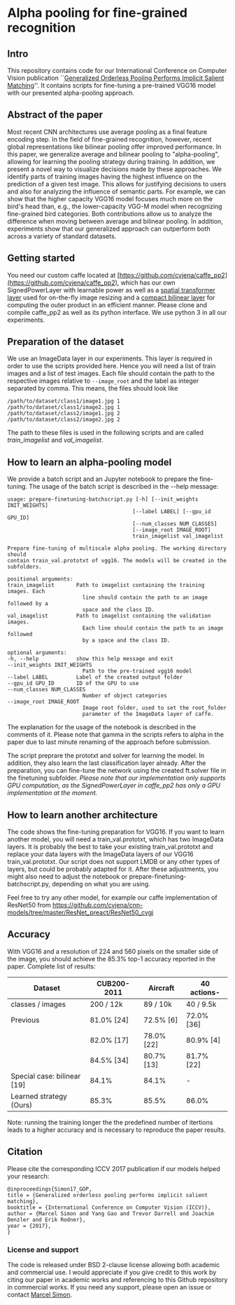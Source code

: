 # Alpha pooling for fine-grained recognition

## Intro
This repository contains code for our International Conference on Computer Vision publication ``[Generalized Orderless Pooling Performs Implicit Salient Matching](http://openaccess.thecvf.com/content_iccv_2017/html/Simon_Generalized_Orderless_Pooling_ICCV_2017_paper.html)''. It contains scripts for fine-tuning a pre-trained VGG16 model with our presented alpha-pooling approach.

## Abstract of the paper
Most recent CNN architectures use average pooling as a final feature encoding step. In the field of fine-grained recognition, however, recent global representations like bilinear pooling offer improved performance. In this paper, we generalize average and bilinear pooling to "alpha-pooling", allowing for learning the pooling strategy during training. In addition, we present a novel way to visualize decisions made by these approaches. We identify parts of training images having the highest influence on the prediction of a given test image. This allows for justifying decisions to users and also for analyzing the influence of semantic parts. For example, we can show that the higher capacity VGG16 model focuses much more on the bird's head than, e.g., the lower-capacity VGG-M model when recognizing fine-grained bird categories. Both contributions allow us to analyze the difference when moving between average and bilinear pooling. In addition, experiments show that our generalized approach can outperform both across a variety of standard datasets.

## Getting started
You need our custom caffe located at [https://github.com/cvjena/caffe_pp2](https://github.com/cvjena/caffe_pp2), which has our own SignedPowerLayer with learnable power as well as a [spatial transformer layer](https://github.com/daerduoCarey/SpatialTransformerLayer) used for on-the-fly image resizing and a [compact bilinear layer](https://github.com/gy20073/compact_bilinear_pooling) for computing the outer product in an efficient manner. Please clone and compile caffe_pp2 as well as its python interface. We use python 3 in all our experiments. 

## Preparation of the dataset
We use an ImageData layer in our experiments. This layer is required in order to use the scripts provided here. Hence you will need a list of train images and a list of test images. Each file should contain the path to the respective images relative to `--image_root` and the label as integer separated by comma. This means, the files should look like

```
/path/to/dataset/class1/image1.jpg 1
/path/to/dataset/class1/image2.jpg 1
/path/to/dataset/class2/image1.jpg 2
/path/to/dataset/class2/image2.jpg 2
```

The path to these files is used in the following scripts and are called *train_imagelist* and *val_imagelist*.

## How to learn an alpha-pooling model
We provide a batch script and an Jupyter notebook to prepare the fine-tuning. 
The usage of the batch script is described in the --help message:

    usage: prepare-finetuning-batchscript.py [-h] [--init_weights INIT_WEIGHTS]
                                            [--label LABEL] [--gpu_id GPU_ID]
                                            [--num_classes NUM_CLASSES]
                                            [--image_root IMAGE_ROOT]
                                            train_imagelist val_imagelist

    Prepare fine-tuning of multiscale alpha pooling. The working directory should
    contain train_val.prototxt of vgg16. The models will be created in the
    subfolders.

    positional arguments:
    train_imagelist       Path to imagelist containing the training images. Each
                            line should contain the path to an image followed by a
                            space and the class ID.
    val_imagelist         Path to imagelist containing the validation images.
                            Each line should contain the path to an image followed
                            by a space and the class ID.

    optional arguments:
    -h, --help            show this help message and exit
    --init_weights INIT_WEIGHTS
                            Path to the pre-trained vgg16 model
    --label LABEL         Label of the created output folder
    --gpu_id GPU_ID       ID of the GPU to use
    --num_classes NUM_CLASSES
                            Number of object categories
    --image_root IMAGE_ROOT
                            Image root folder, used to set the root_folder
                            parameter of the ImageData layer of caffe.

The explanation for the usage of the notebook is described in the comments of it. Please note that gamma in the scripts refers to alpha in the paper due to last minute renaming of the approach before submission. 

The script preprare the prototxt and solver for learning the model. In addition, they also learn the last classification layer already. After the preparation, you can fine-tune the network using the created ft.solver file in the finetuning subfolder. *Please note that our implementation only supports GPU computation, as the SignedPowerLayer in caffe_pp2 has only a GPU implementation at the moment.*


## How to learn another architecture 
The code shows the fine-tuning preparation for VGG16. If you want to learn another model, you will need a train_val.prototxt, which has two ImageData layers. It is probably the best to take your existing train_val.prototxt and replace your data layers with the ImageData layers of our VGG16 train_val.prototxt. Our script does not support LMDB or any other types of layers, but could be probably adapted for it. After these adjustments, you might also need to adjust the notebook or prepare-finetuning-batchscript.py, depending on what you are using. 

Feel free to try any other model, for example our caffe implementation of ResNet50 from https://github.com/cvjena/cnn-models/tree/master/ResNet_preact/ResNet50_cvgj

## Accuracy 
With VGG16 and a resolution of 224 and 560 pixels on the smaller side of the image, you should achieve the 85.3% top-1 accuracy reported in the paper. Complete list of results:

|Dataset|CUB200-2011|Aircraft|40 actions-|
|---|---|---|---|
|classes / images| 200 / 12k | 89 / 10k |40 / 9.5k|
Previous| 81.0% [24]| 72.5% [6]| 72.0% [36]|
||82.0% [17]| 78.0% [22] |80.9% [4]|
||84.5% [34] |80.7% [13]| 81.7% [22]|
|Special case: bilinear [19] |84.1%| 84.1% |-|
|Learned strategy (Ours)| 85.3% |85.5% |86.0%|

Note: running the training longer the the predefined number of itertions leads to a higher accuracy and is necessary to reproduce the paper results. 

## Citation
Please cite the corresponding ICCV 2017 publication if our models helped your research:

```
@inproceedings{Simon17_GOP,
title = {Generalized orderless pooling performs implicit salient matching},
booktitle = {International Conference on Computer Vision (ICCV)},
author = {Marcel Simon and Yang Gao and Trevor Darrell and Joachim Denzler and Erik Rodner},
year = {2017},
}
```

### License and support
The code is released under BSD 2-clause license allowing both academic and commercial use. I would appreciate if you give credit to this work by citing our paper in academic works and referencing to this Github repository in commercial works. If you need any support, please open an issue or contact [Marcel Simon](https://marcelsimon.com/).
